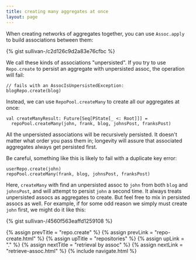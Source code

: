 ```yaml
---
title: creating many aggregates at once
layout: page
---
```


When creating networks of aggregates together, you can use
`Assoc.apply` to build associations between them:

{% gist sullivan-/c2d126c9d2a83e76cfbc %}

We call these kinds of associations "unpersisted". If you try to use
`Repo.create` to persist an aggregate with unpersisted assoc, the
operation will fail:

    // fails with an AssocIsUnpersistedException:
    blogRepo.create(blog)

Instead, we can use `RepoPool.createMany` to create all our aggregates
at once:

    val createManyResult: Future[Seq[PState[_ <: Root]]] =
      repoPool.createMany(john, frank, blog, johnsPost, franksPost)

All the unpersisted associations will be recursively persisted. It
doesn't matter what order you pass them in; longevity will assure that
associated aggregates always get persisted first.

Be careful, something like this is likely to fail with a duplicate key
error:

    userRepo.create(john)
    repoPool.createMany(frank, blog, johnsPost, franksPost)

Here, `createMany` with find an unpersisted assoc to `john` from both
`blog` and `johnsPost`, and will attempt to persist `john` a second
time. It always treats unpersisted assocs as aggregates to create. But
feel free to mix in persisted assocs as well. For example, if for
some odd reason we simply must create `john` first, we might do it
like this:

{% gist sullivan-/4560f563eaffd1259108 %}

{% assign prevTitle = "repo.create" %}
{% assign prevLink = "repo-create.html" %}
{% assign upTitle = "repositories" %}
{% assign upLink = "." %}
{% assign nextTitle = "retrieval by assoc" %}
{% assign nextLink = "retrieve-assoc.html" %}
{% include navigate.html %}
